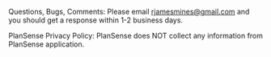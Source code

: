 Questions, Bugs, Comments: Please email rjamesmines@gmail.com and you should get a response within 1-2 business days.

PlanSense Privacy Policy: PlanSense does NOT collect any information from PlanSense application.
